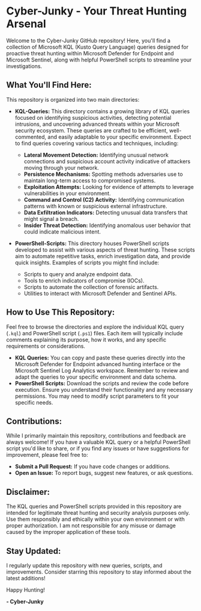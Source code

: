 # Cyber-Junky - Your Threat Hunting Arsenal

Welcome to the Cyber-Junky GitHub repository! Here, you'll find a collection of Microsoft KQL (Kusto Query Language) queries designed for proactive threat hunting within Microsoft Defender for Endpoint and Microsoft Sentinel, along with helpful PowerShell scripts to streamline your investigations.

## What You'll Find Here:

This repository is organized into two main directories:

* **KQL-Queries:** This directory contains a growing library of KQL queries focused on identifying suspicious activities, detecting potential intrusions, and uncovering advanced threats within your Microsoft security ecosystem. These queries are crafted to be efficient, well-commented, and easily adaptable to your specific environment. Expect to find queries covering various tactics and techniques, including:
    * **Lateral Movement Detection:** Identifying unusual network connections and suspicious account activity indicative of attackers moving through your network.
    * **Persistence Mechanisms:** Spotting methods adversaries use to maintain long-term access to compromised systems.
    * **Exploitation Attempts:** Looking for evidence of attempts to leverage vulnerabilities in your environment.
    * **Command and Control (C2) Activity:** Identifying communication patterns with known or suspicious external infrastructure.
    * **Data Exfiltration Indicators:** Detecting unusual data transfers that might signal a breach.
    * **Insider Threat Detection:** Identifying anomalous user behavior that could indicate malicious intent.

* **PowerShell-Scripts:** This directory houses PowerShell scripts developed to assist with various aspects of threat hunting. These scripts aim to automate repetitive tasks, enrich investigation data, and provide quick insights. Examples of scripts you might find include:
    * Scripts to query and analyze endpoint data.
    * Tools to enrich indicators of compromise (IOCs).
    * Scripts to automate the collection of forensic artifacts.
    * Utilities to interact with Microsoft Defender and Sentinel APIs.

## How to Use This Repository:

Feel free to browse the directories and explore the individual KQL query (`.kql`) and PowerShell script (`.ps1`) files. Each item will typically include comments explaining its purpose, how it works, and any specific requirements or considerations.

* **KQL Queries:** You can copy and paste these queries directly into the Microsoft Defender for Endpoint advanced hunting interface or the Microsoft Sentinel Log Analytics workspace. Remember to review and adapt the queries to your specific environment and data schema.
* **PowerShell Scripts:** Download the scripts and review the code before execution. Ensure you understand their functionality and any necessary permissions. You may need to modify script parameters to fit your specific needs.

## Contributions:

While I primarily maintain this repository, contributions and feedback are always welcome! If you have a valuable KQL query or a helpful PowerShell script you'd like to share, or if you find any issues or have suggestions for improvement, please feel free to:

* **Submit a Pull Request:** If you have code changes or additions.
* **Open an Issue:** To report bugs, suggest new features, or ask questions.

## Disclaimer:

The KQL queries and PowerShell scripts provided in this repository are intended for legitimate threat hunting and security analysis purposes only. Use them responsibly and ethically within your own environment or with proper authorization. I am not responsible for any misuse or damage caused by the improper application of these tools.

## Stay Updated:

I regularly update this repository with new queries, scripts, and improvements. Consider starring this repository to stay informed about the latest additions!

Happy Hunting!

**- Cyber-Junky**
